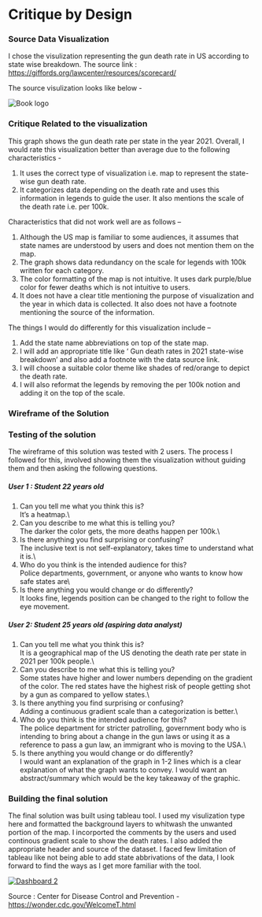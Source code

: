 

# Critique by Design

### Source Data Visualization

I chose the visulization representing the gun death rate in US according to state wise breakdown.
The source link : https://giffords.org/lawcenter/resources/scorecard/

The source visulization looks like below -

![Book logo](portfolio/assets/gunmap.JPG)

### Critique Related to the visualization

This graph shows the gun death rate per state in the year 2021.
Overall, I would rate this visualization better than average due to the following characteristics -
1. It uses the correct type of visualization i.e. map to represent the state-wise gun death rate.
2. It categorizes data depending on the death rate and uses this information in legends to guide the user. It also mentions the scale of the death rate i.e. per 100k.

Characteristics that did not work well are as follows –
1. Although the US map is familiar to some audiences, it assumes that state names are understood by users and does not mention them on the map.
2. The graph shows data redundancy on the scale for legends with 100k written for each category.
3. The color formatting of the map is not intuitive. It uses dark purple/blue color for fewer deaths which is not intuitive to users. 
4. It does not have a clear title mentioning the purpose of visualization and the year in which data is collected. It also does not have a footnote mentioning the source of the information.

The things I would do differently for this visualization include –
1. Add the state name abbreviations on top of the state map. 
2. I will add an appropriate title like ‘ Gun death rates in 2021 state-wise breakdown’ and also add a footnote with the data source link.
3. I will choose a suitable color theme like shades of red/orange to depict the death rate. 
4.	I will also reformat the legends by removing the per 100k notion and adding it on the top of the scale.


### Wireframe of the Solution

### Testing of the solution
The wireframe of this solution was tested with 2 users. The process I followed for this, involved showing them the visualization without guiding them and then asking the following questions.

##### User 1 : Student 22 years old
1. Can you tell me what you think this is?\
It’s a heatmap.\
2. Can you describe to me what this is telling you?\
The darker the color gets, the more deaths happen per 100k.\
3. Is there anything you find surprising or confusing?\
The inclusive text is not self-explanatory, takes time to understand what it is.\
4. Who do you think is the intended audience for this?\
Police departments, government, or anyone who wants to know how safe states are\
5. Is there anything you would change or do differently?\
It looks fine, legends position can be changed to the right to follow the eye movement.

##### User 2: Student 25 years old (aspiring data analyst) 
1. Can you tell me what you think this is?\
It is a geographical map of the US denoting the death rate per state in 2021 per 100k people.\
2. Can you describe to me what this is telling you?\
Some states have higher and lower numbers depending on the gradient of the color. The red states have the highest risk of people getting shot by a gun as compared to yellow states.\
3. Is there anything you find surprising or confusing?\
Adding a continuous gradient scale than a categorization is better.\
4. Who do you think is the intended audience for this?\
The police department for stricter patrolling, government body who is intending to bring about a change in the gun laws or using it as a reference to pass a gun law, an immigrant who is moving to the USA.\
5. Is there anything you would change or do differently?\
I would want an explanation of the graph in 1-2 lines which is a clear explanation of what the graph wants to convey. I would want an abstract/summary which would be the key takeaway of the graphic.


### Building the final solution

The final solution was built using tableau tool. I used my visulization type here and formatted the background layers to whitwash the unwanted portion of the map.
I incorported the comments by the users and used continous gradient scale to show the death rates. I also added the appropriate header and source of the dataset.
I faced few limitation of tableau like not being able to add state abbrivations of the data, I look forward to find the ways as I get more familiar with the tool.

<div class='tableauPlaceholder' id='viz1663720563555' style='position: relative'><noscript><a href='#'><img alt='Dashboard 2 ' src='https:&#47;&#47;public.tableau.com&#47;static&#47;images&#47;5H&#47;5H9ZZTSWB&#47;1_rss.png' style='border: none' /></a></noscript><object class='tableauViz'  style='display:none;'><param name='host_url' value='https%3A%2F%2Fpublic.tableau.com%2F' /> <param name='embed_code_version' value='3' /> <param name='path' value='shared&#47;5H9ZZTSWB' /> <param name='toolbar' value='yes' /><param name='static_image' value='https:&#47;&#47;public.tableau.com&#47;static&#47;images&#47;5H&#47;5H9ZZTSWB&#47;1.png' /> <param name='animate_transition' value='yes' /><param name='display_static_image' value='yes' /><param name='display_spinner' value='yes' /><param name='display_overlay' value='yes' /><param name='display_count' value='yes' /><param name='language' value='en-US' /><param name='filter' value='publish=yes' /></object></div>                
<script type='text/javascript'>                    
 var divElement = document.getElementById('viz1663720563555');                    
 var vizElement = divElement.getElementsByTagName('object')[0];                    
 if ( divElement.offsetWidth > 800 ) { vizElement.style.width='1200px';vizElement.style.height='827px';} else if ( divElement.offsetWidth > 500 ) { vizElement.style.width='1200px';vizElement.style.height='827px';} else { vizElement.style.width='100%';vizElement.style.height='727px';}                     
 var scriptElement = document.createElement('script');                    
 scriptElement.src = 'https://public.tableau.com/javascripts/api/viz_v1.js';                    
 vizElement.parentNode.insertBefore(scriptElement, vizElement);                
</script>

Source : Center for Disease Control and Prevention - https://wonder.cdc.gov/WelcomeT.html

